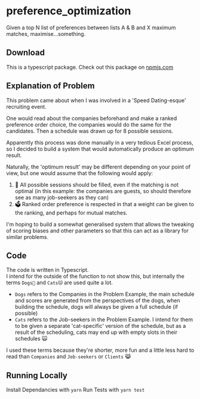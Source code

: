 # preference_optimization

Given a top N list of preferences between lists A &amp; B and X maximum matches, maximise...something.

## Download

This is a typescript package.
Check out this package on [npmjs.com](https://www.npmjs.com/package/preference_optimization)

## Explanation of Problem

This problem came about when I was involved in a 'Speed Dating-esque' recruiting event.

One would read about the companies beforehand and make a ranked preference order choice, the companies would do the same for the candidates. Then a schedule was drawn up for 8 possible sessions.

Apparently this process was done manually in a very tedious Excel process, so I decided to build a system that would automatically produce an optimum result.

Naturally, the 'optimum result' may be different depending on your point of view, but one would assume that the following would apply:

1. 📅 All possible sessions should be filled, even if the matching is not optimal (in this example: the companies are guests, so should therefore see as many job-seekers as they can)
2. 🗳️ Ranked order preference is respected in that a weight can be given to the ranking, and perhaps for mutual matches.

I'm hoping to build a somewhat generalised system that allows the tweaking of scoring biases and other parameters so that this can act as a library for similar problems.

## Code

The code is written in Typescript.  
I intend for the outside of the function to not show this, but internally the terms `Dogs🐶` and `Cats🐱` are used quite a lot.

- `Dogs` refers to the Companies in the Problem Example, the main schedule and scores are generated from the perspectives of the dogs, when building the schedule, dogs will always be given a full schedule (if possible)
- `Cats` refers to the Job-seekers in the Problem Example. I intend for them to be given a separate 'cat-specific' version of the schedule, but as a result of the scheduling, cats may end up with empty slots in their schedules 🙀

I used these terms because they're shorter, more fun and a little less hard to read than `Companies` and `Job-seekers` or `Clients` 😹

## Running Locally

Install Dependancies with `yarn`
Run Tests with `yarn test`
